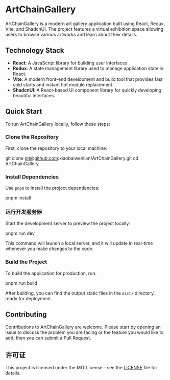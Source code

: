 # ArtChainGallery

ArtChainGallery is a modern art gallery application built using React, Redux, Vite, and ShadcnUI. The project features a virtual exhibition space allowing users to browse various artworks and learn about their details.

## Technology Stack

- **React**: A JavaScript library for building user interfaces.
- **Redux**: A state management library used to manage application state in React.
- **Vite**: A modern front-end development and build tool that provides fast cold starts and instant hot module replacement.
- **ShadcnUI**: A React-based UI component library for quickly developing beautiful interfaces.

## Quick Start

To run ArtChainGallery locally, follow these steps:

### Clone the Repository

First, clone the repository to your local machine:

git clone git@github.com:xiaobaiwenlian/ArtChainGallery.git
cd ArtChainGallery

### Install Dependencies

Use `pnpm` to install the project dependencies:

pnpm install

### 运行开发服务器

Start the development server to preview the project locally:

pnpm run dev

This command will launch a local server, and it will update in real-time whenever you make changes to the code.

### Build the Project

To build the application for production, run:

pnpm run build

After building, you can find the output static files in the `dist/` directory, ready for deployment.

## Contributing

Contributions to ArtChainGallery are welcome. Please start by opening an issue to discuss the problem you are facing or the feature you would like to add, then you can submit a Pull Request.

## 许可证

This project is licensed under the MIT License - see the [LICENSE](LICENSE) file for details.
